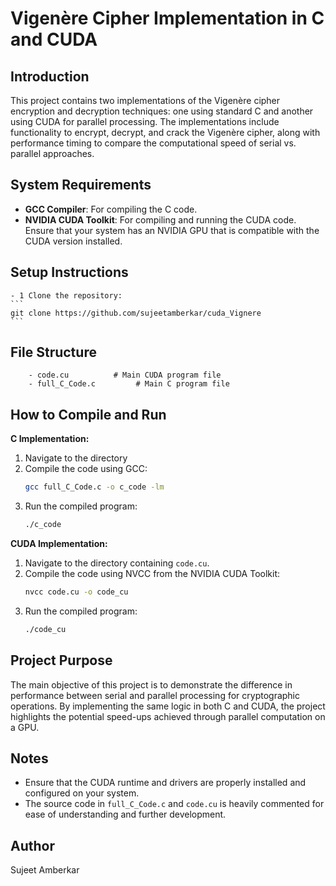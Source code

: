 
# Vigenère Cipher Implementation in C and CUDA

## Introduction
This project contains two implementations of the Vigenère cipher encryption and decryption techniques: one using standard C and another using CUDA for parallel processing. The implementations include functionality to encrypt, decrypt, and crack the Vigenère cipher, along with performance timing to compare the computational speed of serial vs. parallel approaches.

## System Requirements
- **GCC Compiler**: For compiling the C code.
- **NVIDIA CUDA Toolkit**: For compiling and running the CUDA code. Ensure that your system has an NVIDIA GPU that is compatible with the CUDA version installed.

## Setup Instructions
    - 1 Clone the repository:
    ```
    git clone https://github.com/sujeetamberkar/cuda_Vignere
    ```
## File Structure
```
    - code.cu          # Main CUDA program file
    - full_C_Code.c         # Main C program file
```

## How to Compile and Run

**C Implementation:**
1. Navigate to the directory
2. Compile the code using GCC:
    ```bash
    gcc full_C_Code.c -o c_code -lm
    ```
3. Run the compiled program:
    ```bash
    ./c_code
    ```

**CUDA Implementation:**
1. Navigate to the directory containing `code.cu`.
2. Compile the code using NVCC from the NVIDIA CUDA Toolkit:
    ```bash
    nvcc code.cu -o code_cu
    ```
3. Run the compiled program:
    ```bash
    ./code_cu
    ```

## Project Purpose
The main objective of this project is to demonstrate the difference in performance between serial and parallel processing for cryptographic operations. By implementing the same logic in both C and CUDA, the project highlights the potential speed-ups achieved through parallel computation on a GPU.

## Notes
- Ensure that the CUDA runtime and drivers are properly installed and configured on your system.
- The source code in `full_C_Code.c` and `code.cu` is heavily commented for ease of understanding and further development.

## Author
Sujeet Amberkar
